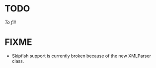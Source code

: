 # TODO

*To fill*

# FIXME

+ Skipfish support is currently broken because of the new XMLParser class.
